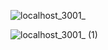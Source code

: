 ![localhost_3001_](https://user-images.githubusercontent.com/42636085/140059386-cca6f971-3848-4f52-b350-52d5f1162193.png)


![localhost_3001_ (1)](https://user-images.githubusercontent.com/42636085/140059352-ba407338-74d3-4aca-b275-38605de45448.png)
